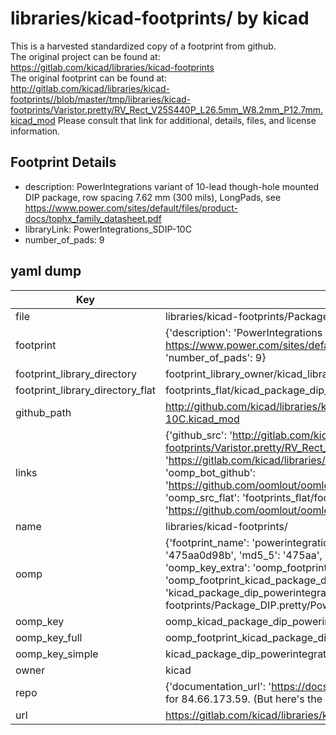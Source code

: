 # libraries/kicad-footprints/ by kicad  
This is a harvested standardized copy of a footprint from github.  
The original project can be found at:  
https://gitlab.com/kicad/libraries/kicad-footprints  
The original footprint can be found at:
http://gitlab.com/kicad/libraries/kicad-footprints//blob/master/tmp/libraries/kicad-footprints/Varistor.pretty/RV_Rect_V25S440P_L26.5mm_W8.2mm_P12.7mm.kicad_mod
Please consult that link for additional, details, files, and license information.  
## Footprint Details
* description: PowerIntegrations variant of 10-lead though-hole mounted DIP package, row spacing 7.62 mm (300 mils), LongPads, see https://www.power.com/sites/default/files/product-docs/tophx_family_datasheet.pdf  
* libraryLink: PowerIntegrations_SDIP-10C  
* number_of_pads: 9  
## yaml dump  
| Key | Value |  
| --- | --- |  
| file | libraries/kicad-footprints/Package_DIP.pretty/PowerIntegrations_SDIP-10C.kicad_mod |  
| footprint | {'description': 'PowerIntegrations variant of 10-lead though-hole mounted DIP package, row spacing 7.62 mm (300 mils), LongPads, see https://www.power.com/sites/default/files/product-docs/tophx_family_datasheet.pdf', 'libraryLink': 'PowerIntegrations_SDIP-10C', 'number_of_pads': 9} |  
| footprint_library_directory | footprint_library_owner/kicad_libraries/kicad-footprints/ |  
| footprint_library_directory_flat | footprints_flat/kicad_package_dip_powerintegrations_sdip_10c/working |  
| github_path | http://github.com/kicad/libraries/kicad-footprints//blob/master/tmp/libraries/kicad-footprints/Package_DIP.pretty/PowerIntegrations_SDIP-10C.kicad_mod |  
| links | {'github_src': 'http://gitlab.com/kicad/libraries/kicad-footprints//blob/master/tmp/libraries/kicad-footprints/Varistor.pretty/RV_Rect_V25S440P_L26.5mm_W8.2mm_P12.7mm.kicad_mod', 'github_src_repo': 'https://gitlab.com/kicad/libraries/kicad-footprints', 'oomp_bot': 'footprints/kicad_package_dip_powerintegrations_sdip_10c/working', 'oomp_bot_github': 'https://github.com/oomlout/oomlout_oomp_footprint_bot/tree/main/footprints/kicad_package_dip_powerintegrations_sdip_10c/working', 'oomp_src_flat': 'footprints_flat/footprints_flat/kicad_package_dip_powerintegrations_sdip_10c/working', 'oomp_src_flat_github': 'https://github.com/oomlout/oomlout_oomp_footprint_src/tree/main/footprints_flat/kicad_package_dip_powerintegrations_sdip_10c/working'} |  
| name | libraries/kicad-footprints/ |  
| oomp | {'footprint_name': 'powerintegrations_sdip_10c', 'library_name': 'package_dip', 'md5': '475aa0d98b08df7e1e15f5b9e6e73cfa', 'md5_10': '475aa0d98b', 'md5_5': '475aa', 'md5_6': '475aa0', 'oomp_key': 'oomp_kicad_package_dip_powerintegrations_sdip_10c', 'oomp_key_extra': 'oomp_footprint_kicad_package_dip_powerintegrations_sdip_10c', 'oomp_key_full': 'oomp_footprint_kicad_package_dip_powerintegrations_sdip_10c_475aa0', 'oomp_key_simple': 'kicad_package_dip_powerintegrations_sdip_10c', 'original_filename': 'libraries/kicad-footprints/Package_DIP.pretty/PowerIntegrations_SDIP-10C.kicad_mod', 'owner_name': 'kicad'} |  
| oomp_key | oomp_kicad_package_dip_powerintegrations_sdip_10c |  
| oomp_key_full | oomp_footprint_kicad_package_dip_powerintegrations_sdip_10c |  
| oomp_key_simple | kicad_package_dip_powerintegrations_sdip_10c |  
| owner | kicad |  
| repo | {'documentation_url': 'https://docs.github.com/rest/overview/resources-in-the-rest-api#rate-limiting', 'message': "API rate limit exceeded for 84.66.173.59. (But here's the good news: Authenticated requests get a higher rate limit. Check out the documentation for more details.)"} |  
| url | https://gitlab.com/kicad/libraries/kicad-footprints |  

